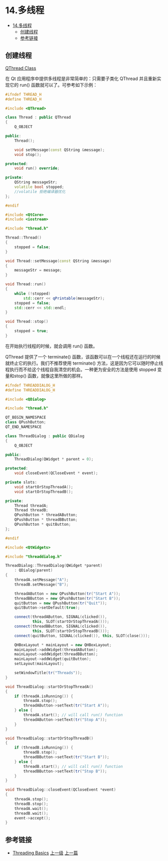 # 14.多线程


<!-- @import "[TOC]" {cmd="toc" depthFrom=1 depthTo=6 orderedList=false} -->
<!-- code_chunk_output -->

* [14.多线程](#14多线程)
	* [创建线程](#创建线程)
	* [参考链接](#参考链接)

<!-- /code_chunk_output -->
## 创建线程
[QThread Class](http://doc.qt.io/qt-5/qthread.html)

在 Qt 应用程序中提供多线程是非常简单的：只需要子类化 QThread 并且重新实现它的 run() 函数就可以了。可参考如下示例：
```c++
#ifndef THREAD_H
#define THREAD_H

#include <QThread>

class Thread : public QThread
{
    Q_OBJECT

public:
    Thread();

    void setMessage(const QString &message);
    void stop();

protected:
    void run() override;

private:
    QString messageStr;
    volatile bool stopped;
    //volatile 拒绝编译器优化
};

#endif
```

```c++
#include <QtCore>
#include <iostream>

#include "thread.h"

Thread::Thread()
{
    stopped = false;
}

void Thread::setMessage(const QString &message)
{
    messageStr = message;
}

void Thread::run()
{
    while (!stopped)
        std::cerr << qPrintable(messageStr);
    stopped = false;
    std::cerr << std::endl;
}

void Thread::stop()
{
    stopped = true;
}
```
在开始执行线程的时候，就会调用 run() 函数。

QThread 提供了一个 terminate() 函数，该函数可以在一个线程还在运行的时候就终止它的执行。我们不推荐使用 terminate() 方法，这是因为它可以随时停止线程执行而不给这个线程自我清空的机会。一种更为安全的方法是使用 stopped 变量和stop() 函数，就像这里所做的那样。

```c++
#ifndef THREADDIALOG_H
#define THREADDIALOG_H

#include <QDialog>

#include "thread.h"

QT_BEGIN_NAMESPACE
class QPushButton;
QT_END_NAMESPACE

class ThreadDialog : public QDialog
{
    Q_OBJECT

public:
    ThreadDialog(QWidget * parent = 0);

protected:
    void closeEvent(QCloseEvent * event);

private slots:
    void startOrStopThreadA();
    void startOrStopThreadB();

private:
    Thread threadA;
    Thread threadB;
    QPushButton * threadAButton;
    QPushButton * threadBButton;
    QPushButton * quitButton;
};

#endif
```
```c++
#include <QtWidgets>

#include "threaddialog.h"

ThreadDialog::ThreadDialog(QWidget *parent)
    : QDialog(parent)
{
    threadA.setMessage("A");
    threadB.setMessage("B");

    threadAButton = new QPushButton(tr("Start A"));
    threadBButton = new QPushButton(tr("Start B"));
    quitButton = new QPushButton(tr("Quit"));
    quitButton->setDefault(true);

    connect(threadAButton, SIGNAL(clicked()),
            this, SLOT(startOrStopThreadA()));
    connect(threadBButton, SIGNAL(clicked()),
            this, SLOT(startOrStopThreadB()));
    connect(quitButton, SIGNAL(clicked()), this, SLOT(close()));

    QHBoxLayout * mainLayout = new QHBoxLayout;
    mainLayout->addWidget(threadAButton);
    mainLayout->addWidget(threadBButton);
    mainLayout->addWidget(quitButton);
    setLayout(mainLayout);

    setWindowTitle(tr("Threads"));
}

void ThreadDialog::startOrStopThreadA()
{
    if (threadA.isRunning()) {
        threadA.stop();
        threadAButton->setText(tr("Start A"));
    } else {
        threadA.start(); // will call run() function
        threadAButton->setText(tr("Stop A"));
    }
}

void ThreadDialog::startOrStopThreadB()
{
    if (threadB.isRunning()) {
        threadB.stop();
        threadBButton->setText(tr("Start B"));
    } else {
        threadB.start(); // will call run() function
        threadBButton->setText(tr("Stop B"));
    }
}

void ThreadDialog::closeEvent(QCloseEvent *event)
{
    threadA.stop();
    threadB.stop();
    threadA.wait();
    threadB.wait();
    event->accept();
}
```

## 参考链接
* [Threading Basics](http://doc.qt.io/qt-5/thread-basics.html)
[上一级](base.md)
[上一篇](2_creat_dialog.md)
